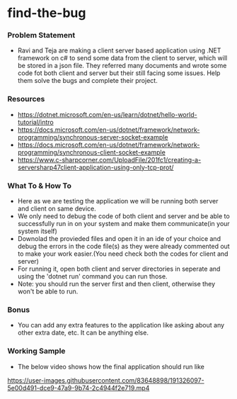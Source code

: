 # find-the-bug
### Problem Statement
- Ravi and Teja are making a client server based application using .NET framework on c# to send some data from the client to server, which will be stored in a json file. They referred many documents and wrote some code fot both client and server but their still facing some issues. Help them solve the bugs and complete their project.

### Resources
- https://dotnet.microsoft.com/en-us/learn/dotnet/hello-world-tutorial/intro
- https://docs.microsoft.com/en-us/dotnet/framework/network-programming/synchronous-server-socket-example
- https://docs.microsoft.com/en-us/dotnet/framework/network-programming/synchronous-client-socket-example
- https://www.c-sharpcorner.com/UploadFile/201fc1/creating-a-serversharp47client-application-using-only-tcp-prot/

### What To & How To
- Here as we are testing the application we will be running both server and client on same device.
- We only need to debug the code of both client and server and be able to successfully run in on your system and make them communicate(in your system itself)
- Downolad the provieded files and open it in an ide of your choice and debug the errors in the code file(s) as they were already commented out to make your work easier.(You need check both the codes for client and server)
- For running it, open both client and server directories in seperate and using the 'dotnet run' command you can run those.
- Note: you should run the server first and then client, otherwise they won't be able to run.

### Bonus
- You can add any extra features to the application like asking about any other extra date, etc. It can be anything else.

### Working Sample
- The below video shows how the final application should run like


https://user-images.githubusercontent.com/83648898/191326097-5e00d491-dce9-47a9-9b74-2c4944f2e719.mp4

